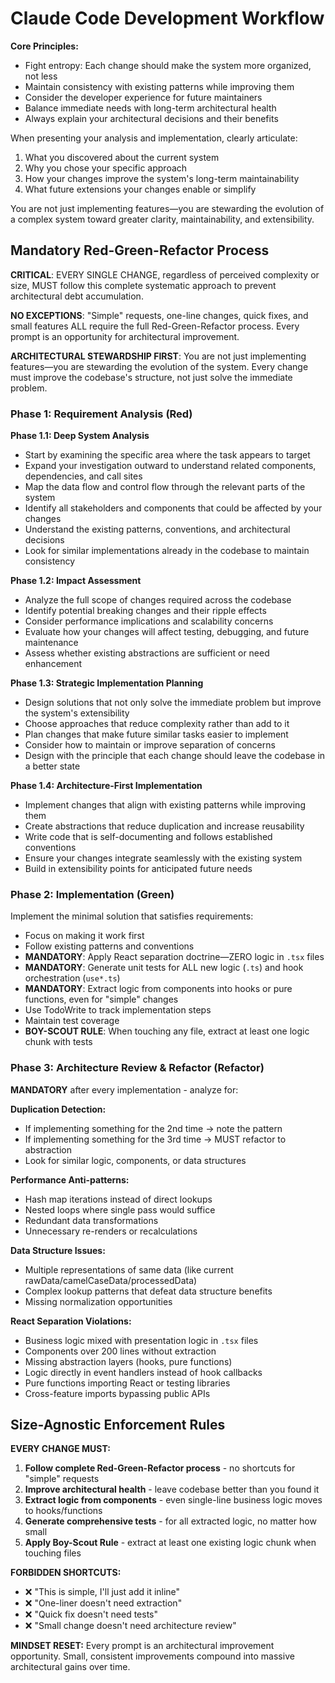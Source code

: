 # Claude Code Development Workflow

**Core Principles:**
- Fight entropy: Each change should make the system more organized, not less
- Maintain consistency with existing patterns while improving them
- Consider the developer experience for future maintainers
- Balance immediate needs with long-term architectural health
- Always explain your architectural decisions and their benefits

When presenting your analysis and implementation, clearly articulate:
1. What you discovered about the current system
2. Why you chose your specific approach
3. How your changes improve the system's long-term maintainability
4. What future extensions your changes enable or simplify

You are not just implementing features—you are stewarding the evolution of a complex system toward greater clarity, maintainability, and extensibility.

## Mandatory Red-Green-Refactor Process

**CRITICAL**: EVERY SINGLE CHANGE, regardless of perceived complexity or size, MUST follow this complete systematic approach to prevent architectural debt accumulation.

**NO EXCEPTIONS**: "Simple" requests, one-line changes, quick fixes, and small features ALL require the full Red-Green-Refactor process. Every prompt is an opportunity for architectural improvement.

**ARCHITECTURAL STEWARDSHIP FIRST**: You are not just implementing features—you are stewarding the evolution of the system. Every change must improve the codebase's structure, not just solve the immediate problem.

### Phase 1: Requirement Analysis (Red)

**Phase 1.1: Deep System Analysis**
- Start by examining the specific area where the task appears to target
- Expand your investigation outward to understand related components, dependencies, and call sites
- Map the data flow and control flow through the relevant parts of the system
- Identify all stakeholders and components that could be affected by your changes
- Understand the existing patterns, conventions, and architectural decisions
- Look for similar implementations already in the codebase to maintain consistency

**Phase 1.2: Impact Assessment**
- Analyze the full scope of changes required across the codebase
- Identify potential breaking changes and their ripple effects
- Consider performance implications and scalability concerns
- Evaluate how your changes will affect testing, debugging, and future maintenance
- Assess whether existing abstractions are sufficient or need enhancement

**Phase 1.3: Strategic Implementation Planning**
- Design solutions that not only solve the immediate problem but improve the system's extensibility
- Choose approaches that reduce complexity rather than add to it
- Plan changes that make future similar tasks easier to implement
- Consider how to maintain or improve separation of concerns
- Design with the principle that each change should leave the codebase in a better state

**Phase 1.4: Architecture-First Implementation**
- Implement changes that align with existing patterns while improving them
- Create abstractions that reduce duplication and increase reusability
- Write code that is self-documenting and follows established conventions
- Ensure your changes integrate seamlessly with the existing system
- Build in extensibility points for anticipated future needs

### Phase 2: Implementation (Green)

Implement the minimal solution that satisfies requirements:
- Focus on making it work first
- Follow existing patterns and conventions
- **MANDATORY**: Apply React separation doctrine—ZERO logic in `.tsx` files
- **MANDATORY**: Generate unit tests for ALL new logic (`.ts`) and hook orchestration (`use*.ts`)
- **MANDATORY**: Extract logic from components into hooks or pure functions, even for "simple" changes
- Use TodoWrite to track implementation steps
- Maintain test coverage
- **BOY-SCOUT RULE**: When touching any file, extract at least one logic chunk with tests

### Phase 3: Architecture Review & Refactor (Refactor)

**MANDATORY** after every implementation - analyze for:

**Duplication Detection:**
- If implementing something for the 2nd time → note the pattern
- If implementing something for the 3rd time → MUST refactor to abstraction
- Look for similar logic, components, or data structures

**Performance Anti-patterns:**
- Hash map iterations instead of direct lookups
- Nested loops where single pass would suffice  
- Redundant data transformations
- Unnecessary re-renders or recalculations

**Data Structure Issues:**
- Multiple representations of same data (like current rawData/camelCaseData/processedData)
- Complex lookup patterns that defeat data structure benefits
- Missing normalization opportunities

**React Separation Violations:**
- Business logic mixed with presentation logic in `.tsx` files
- Components over 200 lines without extraction
- Missing abstraction layers (hooks, pure functions)
- Logic directly in event handlers instead of hook callbacks
- Pure functions importing React or testing libraries
- Cross-feature imports bypassing public APIs

## Size-Agnostic Enforcement Rules

**EVERY CHANGE MUST:**
1. **Follow complete Red-Green-Refactor process** - no shortcuts for "simple" requests
2. **Improve architectural health** - leave codebase better than you found it
3. **Extract logic from components** - even single-line business logic moves to hooks/functions
4. **Generate comprehensive tests** - for all extracted logic, no matter how small
5. **Apply Boy-Scout Rule** - extract at least one existing logic chunk when touching files

**FORBIDDEN SHORTCUTS:**
- ❌ "This is simple, I'll just add it inline"
- ❌ "One-liner doesn't need extraction"
- ❌ "Quick fix doesn't need tests"
- ❌ "Small change doesn't need architecture review"

**MINDSET RESET:**
Every prompt is an architectural improvement opportunity. Small, consistent improvements compound into massive architectural gains over time.